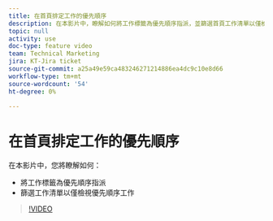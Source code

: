 ```yaml
---
title: 在首頁排定工作的優先順序
description: 在本影片中，瞭解如何將工作標籤為優先順序指派，並篩選首頁工作清單以僅檢視優先順序工作。
topic: null
activity: use
doc-type: feature video
team: Technical Marketing
jira: KT-Jira ticket
source-git-commit: a25a49e59ca483246271214886ea4dc9c10e8d66
workflow-type: tm+mt
source-wordcount: '54'
ht-degree: 0%

---
```


# 在首頁排定工作的優先順序

在本影片中，您將瞭解如何：

* 將工作標籤為優先順序指派
* 篩選工作清單以僅檢視優先順序工作

>[!VIDEO](https://video.tv.adobe.com/v/335100/?quality=12&learn=on)
